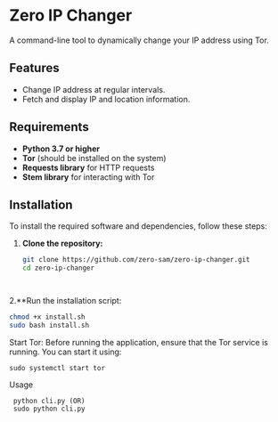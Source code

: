 # Zero IP Changer

A command-line tool to dynamically change your IP address using Tor.

## Features

- Change IP address at regular intervals.
- Fetch and display IP and location information.

## Requirements

- **Python 3.7 or higher**
- **Tor** (should be installed on the system)
- **Requests library** for HTTP requests
- **Stem library** for interacting with Tor

## Installation

To install the required software and dependencies, follow these steps:

1. **Clone the repository:**
   ```bash
   git clone https://github.com/zero-sam/zero-ip-changer.git
   cd zero-ip-changer




2.**Run the installation script:

```bash
chmod +x install.sh
sudo bash install.sh
```

Start Tor: Before running the application, ensure that the Tor service is running. You can start it using:

```
sudo systemctl start tor
```
Usage
```
 python cli.py (OR)
 sudo python cli.py
```
